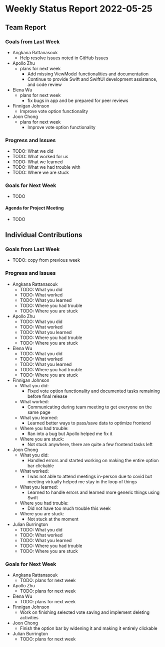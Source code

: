 # Weekly Status Report 2022-05-25

## Team Report

### Goals from Last Week

- Angkana Rattanasouk
    - Help resolve issues noted in GitHub Issues
- Apollo Zhu
    - plans for next week
        - Add missing ViewModel functionalities and documentation
        - Continue to provide Swift and SwiftUI development assistance, and code review
- Elena Wu
    - plans for next week
         - fix bugs in app and be prepared for peer reviews
- Finnigan Johnson
    - Improve vote option functionality
- Joon Chong
    - plans for next week
        -  Improve vote option functionality

### Progress and Issues

- TODO: What we did
- TODO: What worked for us
- TODO: What we learned
- TODO: What we had trouble with
- TODO: Where we are stuck

### Goals for Next Week

- TODO

#### Agenda for Project Meeting

- TODO

## Individual Contributions

### Goals from Last Week

- TODO: copy from previous week

### Progress and Issues

- Angkana Rattanasouk
    - TODO: What you did
    - TODO: What worked
    - TODO: What you learned
    - TODO: Where you had trouble
    - TODO: Where you are stuck
- Apollo Zhu
    - TODO: What you did
    - TODO: What worked
    - TODO: What you learned
    - TODO: Where you had trouble
    - TODO: Where you are stuck
- Elena Wu
    - TODO: What you did
    - TODO: What worked
    - TODO: What you learned
    - TODO: Where you had trouble
    - TODO: Where you are stuck
- Finnigan Johnson
    - What you did:
      - Fixed vote option functionality and documented tasks remaining before final release
    - What worked:
      - Communicating during team meeting to get everyone on the same page
    - What you learned:
      - Learned better ways to pass/save data to optimize frontend
    - Where you had trouble:
      - Ran into a bug but Apollo helped me fix it
    - Where you are stuck:
      - Not stuck anywhere, there are quite a few frontend tasks left
- Joon Chong
    - What you did:
        -  Handled errors and started working on making the entire option bar clickable
    - What worked: 
        - I was not able to attend meetings in-person due to covid but 
          meeting virtually helped me stay in the loop of things
    - What you learned:
        - Learned to handle errors and learned more generic things using Swift
    - Where you had trouble:
        - Did not have too much trouble this week
    - Where you are stuck:
        - Not stuck at the moment 
- Julian Burrington
    - TODO: What you did
    - TODO: What worked
    - TODO: What you learned
    - TODO: Where you had trouble
    - TODO: Where you are stuck

### Goals for Next Week

- Angkana Rattanasouk
    - TODO: plans for next week
- Apollo Zhu
    - TODO: plans for next week
- Elena Wu
    - TODO: plans for next week
- Finnigan Johnson
    - Work on finishing selected vote saving and implement deleting activities
- Joon Chong
    - Finish the option bar by widening it and making it entirely clickable
- Julian Burrington
    - TODO: plans for next week
